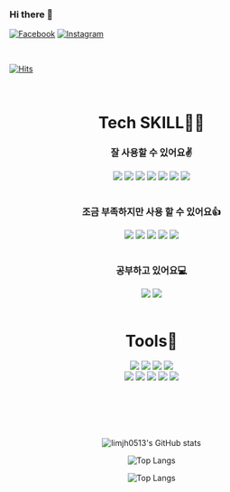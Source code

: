 ### Hi there 👋

[![Facebook](https://img.shields.io/static/v1?label=Facebook&message=%20&color=blue&logo=Facebook&style=flat-square&logoColor=white)](https://www.facebook.com/profile.php?id=100016279240376)
[![Instagram](https://img.shields.io/static/v1?label=Instagram&message=%20&color=pink&logo=Instagram&style=flat-square&logoColor=white)](https://www.instagram.com/ljh_04_5_13/)

<br/>

[![Hits](https://hits.seeyoufarm.com/api/count/incr/badge.svg?url=https%3A%2F%2Fgithub.com%2Flimjh0513&count_bg=%2379C83D&title_bg=%23555555&icon=&icon_color=%23E7E7E7&title=hits&edge_flat=false)](https://hits.seeyoufarm.com)

<br/>

<!--
![github contribution grid snake animation](https://raw.githubusercontent.com/platane/platane/output/github-contribution-grid-snake.svg)

_generated with [Platane/snk](https://github.com/Platane/snk)_
-->
<div align=center>

# Tech SKILL👨‍💻

### 잘 사용할 수 있어요✌

<img src="https://img.shields.io/badge/Android-3DDC84?style=flat-square&logo=Android&logoColor=white"/>
<img src="https://img.shields.io/badge/Kotlin-0095D5?style=flat-square&logo=Kotlin&logoColor=white"/>
<img src="https://img.shields.io/badge/Java-007396?style=flat-square&logo=Java&logoColor=white"/>
<img src="https://img.shields.io/badge/HTML5-E34F26?style=flat-square&logo=HTML5&logoColor=white"/>
<img src="https://img.shields.io/badge/CSS3-1572B6?style=flat-square&logo=CSS3&logoColor=white"/>
<img src="https://img.shields.io/badge/Sass-CC6699?style=flat-square&logo=Sass&logoColor=white"/>
<img src="https://img.shields.io/badge/MySQL-4479A1?style=flat-square&logo=MySQL&logoColor=white"/>

<br/>
<br/>

### 조금 부족하지만 사용 할 수 있어요👍

<img src="https://img.shields.io/badge/JavaScript-F7DF1E?style=flat-square&logo=JavaScript&logoColor=white"/>
<img src="https://img.shields.io/badge/Flask-000000?style=flat-square&logo=Flask&logoColor=white"/>
<img src="https://img.shields.io/badge/React-61DAFB?style=flat-square&logo=React&logoColor=white"/> 
<img src="https://img.shields.io/badge/Vue.js-4FC08D?style=flat-square&logo=Vue.js&logoColor=white"/> 
<img src="https://img.shields.io/badge/C-A8B9CC?style=flat-square&logo=C&logoColor=white"/>

<br/>
<br/>

### 공부하고 있어요💻

<img src="https://img.shields.io/badge/Spring-6DB33F?style=flat-square&logo=Spring&logoColor=white"/>
<img src="https://img.shields.io/badge/ReactiveX-B7178C?style=flat-square&logo=ReactiveX&logoColor=white"/>

</div>

<br/>

<div align=center>

# Tools🎨

<img src="https://img.shields.io/badge/-Adobe Photoshop-31A8FF?style=flat-square&logo=Adobe Photoshop&logoColor=white"/>
<img src="https://img.shields.io/badge/-Adobe Illustratorn-FF9A00?style=flat-square&logo=Adobe Illustrator&logoColor=white"/>
<img src="https://img.shields.io/badge/-Adobe XD-FF61F6?style=flat-square&logo=Adobe XD&logoColor=white"/>
<img src="https://img.shields.io/badge/Figma-F24E1E?style=flat-square&logo=Figma&logoColor=white"/>
<br/>
<img src="https://img.shields.io/badge/-Visual Studio Code-007ACC?style=flat-square&logo=Visual Studio Code&logoColor=white"/>
<img src="https://img.shields.io/badge/-IntelliJ IDEA-000000?style=flat-square&logo=IntelliJ IDEA&logoColor=white"/>
<img src="https://img.shields.io/badge/-Eclipse IDE-2C2255?style=flat-square&logo=Eclipse IDE&logoColor=white"/>
<img src="https://img.shields.io/badge/Git-F05032?style=flat-square&logo=Git&logoColor=white"/>
<img src="https://img.shields.io/badge/GitHub-181717?style=flat-square&logo=GitHub&logoColor=white"/>

</div>

<br/>
<br/>
<br/>
<br/>
<br/>

<div align=center>

![limjh0513's GitHub stats](https://github-readme-stats.vercel.app/api?username=limjh0513&show_icons=true&count_private=true)

![Top Langs](https://github-readme-stats.vercel.app/api/top-langs/?username=limjh0513&layout=compact)

![Top Langs](https://github-readme-streak-stats.herokuapp.com/?user=limjh0513&)

</div>

<!--
**limjh0513/limjh0513** is a ✨ _special_ ✨ repository because its `README.md` (this file) appears on your GitHub profile.

Here are some ideas to get you started:

- 🔭 I’m currently working on ...
- 🌱 I’m currently learning ...
- 👯 I’m looking to collaborate on ...
- 🤔 I’m looking for help with ...
- 💬 Ask me about ...
- 📫 How to reach me: ...
- 😄 Pronouns: ...
- ⚡ Fun fact: ...
-->

